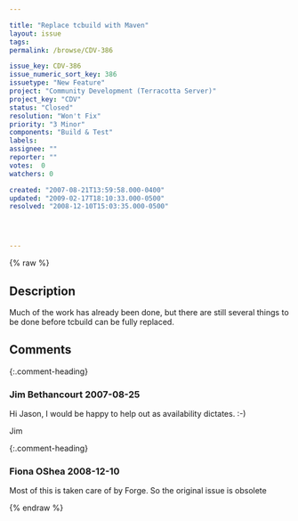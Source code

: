 ```yaml
---

title: "Replace tcbuild with Maven"
layout: issue
tags: 
permalink: /browse/CDV-386

issue_key: CDV-386
issue_numeric_sort_key: 386
issuetype: "New Feature"
project: "Community Development (Terracotta Server)"
project_key: "CDV"
status: "Closed"
resolution: "Won't Fix"
priority: "3 Minor"
components: "Build & Test"
labels: 
assignee: ""
reporter: ""
votes:  0
watchers: 0

created: "2007-08-21T13:59:58.000-0400"
updated: "2009-02-17T18:10:33.000-0500"
resolved: "2008-12-10T15:03:35.000-0500"




---
```


{% raw %}

## Description

<div markdown="1" class="description">

Much of the work has already been done, but there are still several things to be done before tcbuild can be fully replaced.

</div>

## Comments


{:.comment-heading}
### **Jim Bethancourt** <span class="date">2007-08-25</span>

<div markdown="1" class="comment">

Hi Jason,
I would be happy to help out as availability dictates. :-)

Jim

</div>


{:.comment-heading}
### **Fiona OShea** <span class="date">2008-12-10</span>

<div markdown="1" class="comment">

Most of this is taken care of by Forge. So the original issue is obsolete

</div>



{% endraw %}

